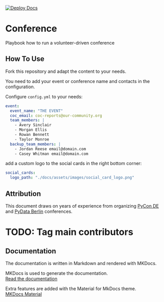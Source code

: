 [![Deploy Docs](https://github.com/PioneersHub/conference/actions/workflows/ci.yml/badge.svg)](https://github.com/PioneersHub/conference/actions/workflows/ci.yml)

# Conference

Playbook how to run a volunteer-driven conference

## How To Use

Fork this repository and adapt the content to your needs.

You need to add your event or conference name and contacts in the configuration.

Configure `config.yml` to your needs:

```yaml
event:
  event_name: "THE EVENT"
  coc_email: coc-reports@our-community.org
  team_members: |
    - Avery Sinclair
    - Morgan Ellis
    - Rowan Bennett
    - Taylor Monroe
  backup_team_members: |
    - Jordan Reese email@domain.com
    - Casey Whitman email@domain.com
```

add a custom logo to the social cards in the right bottom corner:

```yaml
social_cards:
  logo_path: "./docs/assets/images/social_card_logo.png"
```

## Attribution

This document draws on years of experience from organizing [PyCon DE](https://de.pycon.org/)
and [PyData Berlin](https://berlin.pydata.org) conferences.

# TODO: Tag main contributors

## Documentation

The documentation is written in Markdown and rendered with MKDocs.

MKDocs is used to generate the documentation.  
[Read the documentation](https://pioneershub.github.io/conference/)

Extra features are added with the Material for MkDocs theme.  
[MKDocs Material](https://squidfunk.github.io/mkdocs-material/)

